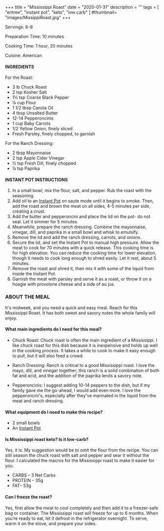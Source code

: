 +++
title = "Mississippi Roast"
date = "2020-01-31"
description = ""
tags = [
    "entree",
    "instant pot",
    "keto",
    "low carb"
]
#thumbnail= "images/MissippiRoast.jpg"
+++

Servings: 6-8 <!--more-->

Preparation Time: 10 minutes  

Cooking Time: 1 hour, 20 minutes 

Cuisine: American 

#### INGREDIENTS 

For the Roast: 

* 3 lb Chuck Roast 
* 2 tsp Kosher Salt 
* 1½ tsp Coarse Black Pepper  
* ¼ cup Flour
* 1 1/2 tbsp Canola Oil 
* 4 tbsp Unsalted Butter 
* 12-14 Pepperoncinis 
* 1 cup Baby Carrots
* 1/2 Yellow Onion, finely sliced
* Fresh Parsley, finely chopped, to garnish

For the Ranch Dressing: 

* 2 tbsp Mayonnaise 
* 2 tsp Apple Cider Vinegar 
* ½ tsp Fresh Dill, finely chopped
* ¼ tsp Paprika 

#### INSTANT POT INSTRUCTIONS 

1. In a small bowl, mix the flour, salt, and pepper. Rub the roast with the seasoning.
2. Add oil to an [Instant Pot](https://amzn.to/3qfNYCZ) on saute mode until it begins to smoke. Then, add the roast and brown the meat on all sides, 4-5 minutes per side, creating a crust. 
3. Add the butter and pepperoncini and place the lid on the pot- do not seal. Let it simmer for 5 minutes.
4. Meanwhile, prepare the ranch dressing. Combine the mayonnaise, vinegar, dill, and paprika in a small bowl and whisk to emulsify. 
5. Remove the lid and add the ranch dressing, carrots, and onions. 
6. Secure the lid, and set the Instant Pot to manual high pressure. Allow the meat to cook for 70 minutes with a quick release. This cooking time is for high elevation. You can reduce the cooking time for lower elevation, though it needs to cook long enough to shred easily. Let it rest, about 5 minutes.
7. Remove the roast and shred it, then mix it with some of the liquid from inside the Instant Pot.
7. Garnish the meat with parsley and serve it as a roast, or throw it on a hoagie with provolone cheese and a side of au jus. 

### ABOUT THE MEAL

It's midweek, and you need a quick and easy meal. Reach for this Mississippi Roast. It has both sweet and savory notes the whole family will enjoy. 

#### What main ingredients do I need for this meal?

* Chuck Roast: Chuck roast is often the main ingredient of a Mississippi. I like chuck roast for this dish because it is inexpensive and holds up well in the cooking process. It takes a while to cook to make it easy enough to pull, but it will also feed a crowd.

* Ranch Dressing: Ranch is critical to a good Mississippi roast. I love the mayo, dill, and vinegar together; this ranch is a solid combination of both fat and acid, and the addition of the paprika lends a savory note. 

* Pepperoncinis: I suggest adding 10-14 peppers to the dish, but if my family gave me the go-ahead, I would add even more. I love the pepperoncini's, especially after they've marinated in the liquid from the meat and ranch dressing. 

#### What equipment do I need to make this recipe?

* 2 small bowls
* An [Instant Pot](https://amzn.to/3rOOdWW)

#### Is Mississippi roast keto? Is it low-carb?

Yes, it is. My suggestion would be to omit the flour from the recipe. You can still season the chuck roast with salt and pepper and sear it without the flour. I calculated the macros for the Mississippi roast to make it easier for you.  

* CARBS – 3 Net Carbs
* PROTEIN – 35g 
* FAT– 53g

#### Can I freeze the roast? 

Yes, first allow the meat to cool completely and then add it to a freezer-safe bag or container. The Mississippi roast will freeze for up to 6 months. When you’re ready to eat, let it defrost in the refrigerator overnight. To serve, warm it on the stove, and prepare your sides. 
